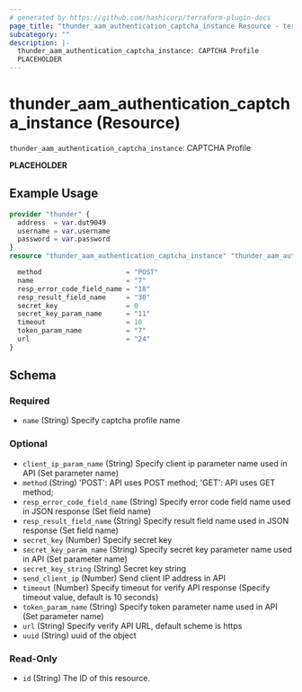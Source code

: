 ```yaml
---
# generated by https://github.com/hashicorp/terraform-plugin-docs
page_title: "thunder_aam_authentication_captcha_instance Resource - terraform-provider-thunder"
subcategory: ""
description: |-
  thunder_aam_authentication_captcha_instance: CAPTCHA Profile
  PLACEHOLDER
---
```


# thunder_aam_authentication_captcha_instance (Resource)

`thunder_aam_authentication_captcha_instance`: CAPTCHA Profile

__PLACEHOLDER__

## Example Usage

```terraform
provider "thunder" {
  address  = var.dut9049
  username = var.username
  password = var.password
}
resource "thunder_aam_authentication_captcha_instance" "thunder_aam_authentication_captcha_instance" {

  method                     = "POST"
  name                       = "7"
  resp_error_code_field_name = "18"
  resp_result_field_name     = "30"
  secret_key                 = 0
  secret_key_param_name      = "11"
  timeout                    = 10
  token_param_name           = "7"
  url                        = "24"
}
```

<!-- schema generated by tfplugindocs -->
## Schema

### Required

- `name` (String) Specify captcha profile name

### Optional

- `client_ip_param_name` (String) Specify client ip parameter name used in API (Set parameter name)
- `method` (String) 'POST': API uses POST method; 'GET': API uses GET method;
- `resp_error_code_field_name` (String) Specify error code field name used in JSON response (Set field name)
- `resp_result_field_name` (String) Specify result field name used in JSON response (Set field name)
- `secret_key` (Number) Specify secret key
- `secret_key_param_name` (String) Specify secret key parameter name used in API (Set parameter name)
- `secret_key_string` (String) Secret key string
- `send_client_ip` (Number) Send client IP address in API
- `timeout` (Number) Specify timeout for verify API response (Specify timeout value, default is 10 seconds)
- `token_param_name` (String) Specify token parameter name used in API (Set parameter name)
- `url` (String) Specify verify API URL, default scheme is https
- `uuid` (String) uuid of the object

### Read-Only

- `id` (String) The ID of this resource.


